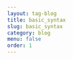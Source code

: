 ```yaml
---
layout: tag-blog
title: basic_syntax
slug: basic_syntax
category: blog
menu: false
order: 1
---
```

